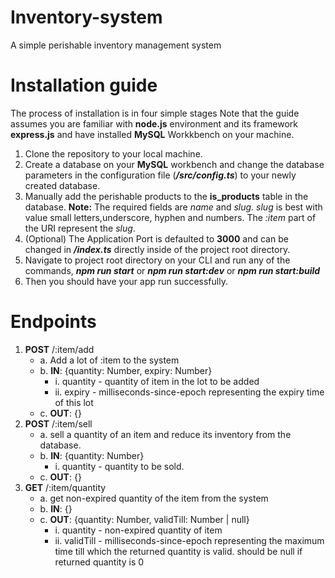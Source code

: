 # Inventory-system
A simple perishable inventory management system

# Installation guide
The process of installation is in four simple stages
Note that the guide assumes you are familiar with **node.js** environment and its framework **express.js** and have installed **MySQL** Workkbench on your machine.
1. Clone the repository to your local machine.
2. Create a database on your **MySQL** workbench and change the database parameters in the configuration file (**_/src/config.ts_**) to your newly created database.
3. Manually add the perishable products to the **is_products** table in the database.
   **Note:** The required fields are _name_ and _slug_. _slug_ is best with value small letters,underscore, hyphen and numbers. The _:item_ part of the URI represent the _slug_.
4. (Optional) The Application Port is defaulted to **3000** and can be changed in **_/index.ts_** directly inside of the project root directory.
5. Navigate to project root directory on your CLI and run any of the commands, **_npm run start_** or **_npm run start:dev_** or **_npm run start:build_**
6. Then you should have your app run successfully.

# Endpoints
1. **POST** /:item/add
    - a. Add a lot of :item to the system
    - b. **IN**: {quantity: Number, expiry: Number}
      - i. quantity - quantity of item in the lot to be added
      - ii. expiry - milliseconds-since-epoch representing the expiry time of this lot
    - c. **OUT**: {}
2. **POST** /:item/sell
    - a. sell a quantity of an item and reduce its inventory from the database.
    - b. **IN**: {quantity: Number}
      - i. quantity - quantity to be sold.
    - c. **OUT**: {}
3. **GET** /:item/quantity
    - a. get non-expired quantity of the item from the system
    - b. **IN**: {}
    - c. **OUT**: {quantity: Number, validTill: Number | null}
      - i. quantity - non-expired quantity of item
      - ii. validTill - milliseconds-since-epoch representing the maximum time till which the returned quantity is valid. should be null if returned 
  quantity is 0
